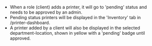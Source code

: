 - When a role (client) adds a printer, it will go to 'pending' status and needs to be approved by an admin.
- Pending status printers will be displayed in the 'Inventory' tab in /printer-dashboard.
- A printer added by a client will also be displayed in the selected department-location, shown in yellow with a 'pending' badge until approved. 